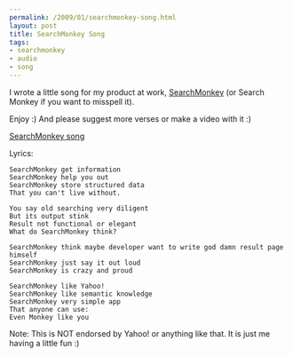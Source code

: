 ```yaml
--- 
permalink: /2009/01/searchmonkey-song.html
layout: post
title: SearchMonkey Song
tags: 
- searchmonkey
- audio
- song
---
```

I wrote a little song for my product at work, [SearchMonkey](http://developer.yahoo.com/searchmonkey) \(or Search Monkey if you want to misspell it\).

Enjoy :) And please suggest more verses or make a video with it :)

<a href='/files/SearchMonkey.mp3' type="audio/mpeg">SearchMonkey song</a>

Lyrics: 

    SearchMonkey get information
    SearchMonkey help you out
    SearchMonkey store structured data
    That you can't live without.
     
    You say old searching very diligent
    But its output stink
    Result not functional or elegant
    What do SearchMonkey think?
     
    SearchMonkey think maybe developer want to write god damn result page himself
    SearchMonkey just say it out loud
    SearchMonkey is crazy and proud
     
    SearchMonkey like Yahoo!
    SearchMonkey like semantic knowledge
    SearchMonkey very simple app
    That anyone can use:
    Even Monkey like you

Note: This is NOT endorsed by Yahoo! or anything like that. It is just me having a little fun :)

<script type="text/javascript" src="http://mediaplayer.yahoo.com/js"></script>
